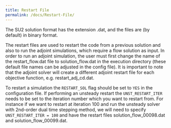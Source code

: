 ```yaml
---
title: Restart File
permalink: /docs/Restart-File/
---
```

The SU2 solution format has the extension .dat, and the files are (by default) in binary format. 

The restart files are used to restart the code from a previous solution and also to run the adjoint simulations, which require a flow solution as input. In order to run an adjoint simulation, the user must first change the name of the restart_flow.dat file to solution_flow.dat in the execution directory (these default file names can be adjusted in the config file). It is important to note that the adjoint solver will create a different adjoint restart file for each objective function, e.g. restart_adj_cd.dat.

To restart a simulation the `RESTART_SOL` flag should be set to `YES` in the configuration file. If performing an unsteady restart the `UNST_RESTART_ITER` needs to be set to the iteration number which you want to restart from. For instance if we want to restart at iteration 100 and run the unsteady solver with 2nd-order dual time stepping method, we will need to specify `UNST_RESTART_ITER = 100` and have the restart files solution_flow_00098.dat and solution_flow_00099.dat.
 
